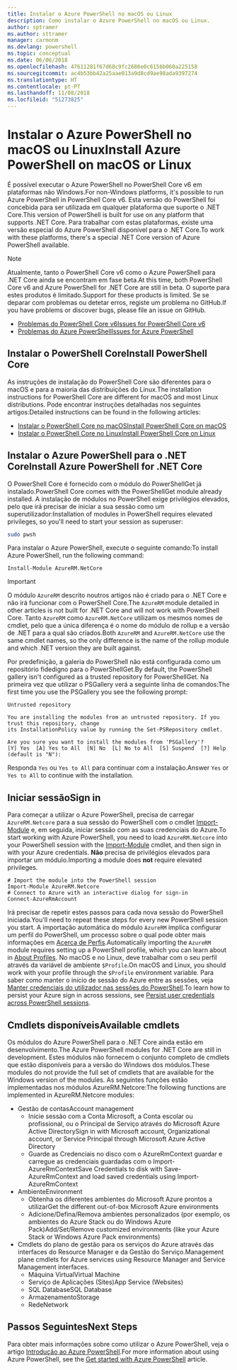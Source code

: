 ```yaml
---
title: Instalar o Azure PowerShell no macOS ou Linux
description: Como instalar o Azure PowerShell no macOS ou Linux.
author: sptramer
ms.author: sttramer
manager: carmonm
ms.devlang: powershell
ms.topic: conceptual
ms.date: 06/06/2018
ms.openlocfilehash: 47611281f67d68c9fc2686e0c6156b060a225158
ms.sourcegitcommit: ac4b53bb42a25aae013a9d8cd9ae98ada9397274
ms.translationtype: HT
ms.contentlocale: pt-PT
ms.lasthandoff: 11/08/2018
ms.locfileid: "51273825"
---
```

# <a name="install-azure-powershell-on-macos-or-linux"></a><span data-ttu-id="066fb-103">Instalar o Azure PowerShell no macOS ou Linux</span><span class="sxs-lookup"><span data-stu-id="066fb-103">Install Azure PowerShell on macOS or Linux</span></span>

<span data-ttu-id="066fb-104">É possível executar o Azure PowerShell no PowerShell Core v6 em plataformas não Windows.</span><span class="sxs-lookup"><span data-stu-id="066fb-104">For non-Windows platforms, it's possible to run Azure PowerShell in PowerShell Core v6.</span></span> <span data-ttu-id="066fb-105">Esta versão do PowerShell foi concebida para ser utilizada em qualquer plataforma que suporte o .NET Core.</span><span class="sxs-lookup"><span data-stu-id="066fb-105">This version of PowerShell is built for use on any platform that supports .NET Core.</span></span> <span data-ttu-id="066fb-106">Para trabalhar com estas plataformas, existe uma versão especial do Azure PowerShell disponível para o .NET Core.</span><span class="sxs-lookup"><span data-stu-id="066fb-106">To work with these platforms, there's a special .NET Core version of Azure PowerShell available.</span></span>

> [!NOTE]
> <span data-ttu-id="066fb-107">Atualmente, tanto o PowerShell Core v6 como o Azure PowerShell para .NET Core ainda se encontram em fase beta.</span><span class="sxs-lookup"><span data-stu-id="066fb-107">At this time, both PowerShell Core v6 and Azure PowerShell for .NET Core are still in beta.</span></span>
> <span data-ttu-id="066fb-108">O suporte para estes produtos é limitado.</span><span class="sxs-lookup"><span data-stu-id="066fb-108">Support for these products is limited.</span></span> <span data-ttu-id="066fb-109">Se se deparar com problemas ou detetar erros, registe um problema no GitHub.</span><span class="sxs-lookup"><span data-stu-id="066fb-109">If you have problems or discover bugs, please file an issue on GitHub.</span></span>
>
> * [<span data-ttu-id="066fb-110">Problemas do PowerShell Core v6</span><span class="sxs-lookup"><span data-stu-id="066fb-110">Issues for PowerShell Core v6</span></span>](https://github.com/PowerShell/PowerShell/issues)
> * [<span data-ttu-id="066fb-111">Problemas do Azure PowerShell</span><span class="sxs-lookup"><span data-stu-id="066fb-111">Issues for Azure PowerShell</span></span>](https://github.com/azure/azure-docs-powershell/issues)

## <a name="install-powershell-core"></a><span data-ttu-id="066fb-112">Instalar o PowerShell Core</span><span class="sxs-lookup"><span data-stu-id="066fb-112">Install PowerShell Core</span></span>

<span data-ttu-id="066fb-113">As instruções de instalação do PowerShell Core são diferentes para o macOS e para a maioria das distribuições do Linux.</span><span class="sxs-lookup"><span data-stu-id="066fb-113">The installation instructions for PowerShell Core are different for macOS and most Linux distributions.</span></span>
<span data-ttu-id="066fb-114">Pode encontrar instruções detalhadas nos seguintes artigos:</span><span class="sxs-lookup"><span data-stu-id="066fb-114">Detailed instructions can be found in the following articles:</span></span>

* [<span data-ttu-id="066fb-115">Instalar o PowerShell Core no macOS</span><span class="sxs-lookup"><span data-stu-id="066fb-115">Install PowerShell Core on macOS</span></span>](/powershell/scripting/setup/installing-powershell-core-on-macos)
* [<span data-ttu-id="066fb-116">Instalar o PowerShell Core no Linux</span><span class="sxs-lookup"><span data-stu-id="066fb-116">Install PowerShell Core on Linux</span></span>](/powershell/scripting/setup/installing-powershell-core-on-linux)

## <a name="install-azure-powershell-for-net-core"></a><span data-ttu-id="066fb-117">Instalar o Azure PowerShell para o .NET Core</span><span class="sxs-lookup"><span data-stu-id="066fb-117">Install Azure PowerShell for .NET Core</span></span>

<span data-ttu-id="066fb-118">O PowerShell Core é fornecido com o módulo do PowerShellGet já instalado.</span><span class="sxs-lookup"><span data-stu-id="066fb-118">PowerShell Core comes with the PowerShellGet module already installed.</span></span> <span data-ttu-id="066fb-119">A instalação de módulos no PowerShell exige privilégios elevados, pelo que irá precisar de iniciar a sua sessão como um superutilizador:</span><span class="sxs-lookup"><span data-stu-id="066fb-119">Installation of modules in PowerShell requires elevated privileges, so you'll need to start your session as superuser:</span></span>

```bash
sudo pwsh
```

<span data-ttu-id="066fb-120">Para instalar o Azure PowerShell, execute o seguinte comando:</span><span class="sxs-lookup"><span data-stu-id="066fb-120">To install Azure PowerShell, run the following command:</span></span>

```powershell-interactive
Install-Module AzureRM.NetCore
```

> [!IMPORTANT]
> <span data-ttu-id="066fb-121">O módulo `AzureRM` descrito noutros artigos não é criado para o .NET Core e não irá funcionar com o PowerShell Core.</span><span class="sxs-lookup"><span data-stu-id="066fb-121">The `AzureRM` module detailed in other articles is not built for .NET Core and will not work with PowerShell Core.</span></span> <span data-ttu-id="066fb-122">Tanto `AzureRM` como `AzureRM.NetCore` utilizam os mesmos nomes de cmdlet, pelo que a única diferença é o nome do módulo de rollup e a versão de .NET para a qual são criados.</span><span class="sxs-lookup"><span data-stu-id="066fb-122">Both `AzureRM` and `AzureRM.NetCore` use the same cmdlet names, so the only difference is the name of the rollup module and which .NET version they are built against.</span></span>

<span data-ttu-id="066fb-123">Por predefinição, a galeria do PowerShell não está configurada como um repositório fidedigno para o PowerShellGet.</span><span class="sxs-lookup"><span data-stu-id="066fb-123">By default, the PowerShell gallery isn't configured as a trusted repository for PowerShellGet.</span></span> <span data-ttu-id="066fb-124">Na primeira vez que utilizar o PSGallery verá a seguinte linha de comandos:</span><span class="sxs-lookup"><span data-stu-id="066fb-124">The first time you use the PSGallery you see the following prompt:</span></span>

```output
Untrusted repository

You are installing the modules from an untrusted repository. If you trust this repository, change
its InstallationPolicy value by running the Set-PSRepository cmdlet.

Are you sure you want to install the modules from 'PSGallery'?
[Y] Yes  [A] Yes to All  [N] No  [L] No to All  [S] Suspend  [?] Help (default is "N"):
```

<span data-ttu-id="066fb-125">Responda `Yes` ou `Yes to All` para continuar com a instalação.</span><span class="sxs-lookup"><span data-stu-id="066fb-125">Answer `Yes` or `Yes to All` to continue with the installation.</span></span>

## <a name="sign-in"></a><span data-ttu-id="066fb-126">Iniciar sessão</span><span class="sxs-lookup"><span data-stu-id="066fb-126">Sign in</span></span>

<span data-ttu-id="066fb-127">Para começar a utilizar o Azure PowerShell, precisa de carregar `AzureRM.Netcore` para a sua sessão do PowerShell com o cmdlet [Import-Module](/powershell/module/Microsoft.PowerShell.Core/Import-Module) e, em seguida, iniciar sessão com as suas credenciais do Azure.</span><span class="sxs-lookup"><span data-stu-id="066fb-127">To start working with Azure PowerShell, you need to load `AzureRM.Netcore` into your PowerShell session with the [Import-Module](/powershell/module/Microsoft.PowerShell.Core/Import-Module) cmdlet, and then sign in with your Azure credentials.</span></span> <span data-ttu-id="066fb-128">__Não__ precisa de privilégios elevados para importar um módulo.</span><span class="sxs-lookup"><span data-stu-id="066fb-128">Importing a module does __not__ require elevated privileges.</span></span>

```powershell-interactive
# Import the module into the PowerShell session
Import-Module AzureRM.Netcore
# Connect to Azure with an interactive dialog for sign-in
Connect-AzureRmAccount
```

<span data-ttu-id="066fb-129">Irá precisar de repetir estes passos para cada nova sessão do PowerShell iniciada.</span><span class="sxs-lookup"><span data-stu-id="066fb-129">You'll need to repeat these steps for every new PowerShell session you start.</span></span> <span data-ttu-id="066fb-130">A importação automática do módulo `AzureRM` implica configurar um perfil do PowerShell, um processo sobre o qual pode obter mais informações em [Acerca de Perfis](/powershell/module/microsoft.powershell.core/about/about_profiles).</span><span class="sxs-lookup"><span data-stu-id="066fb-130">Automatically importing the `AzureRM` module requires setting up a PowerShell profile, which you can learn about in [About Profiles](/powershell/module/microsoft.powershell.core/about/about_profiles).</span></span>
<span data-ttu-id="066fb-131">No macOS e no Linux, deve trabalhar com o seu perfil através da variável de ambiente `$Profile`.</span><span class="sxs-lookup"><span data-stu-id="066fb-131">On macOS and Linux, you should work with your profile through the `$Profile` environment variable.</span></span> <span data-ttu-id="066fb-132">Para saber como manter o início de sessão do Azure entre as sessões, veja [Manter credenciais do utilizador nas sessões do PowerShell](context-persistence.md).</span><span class="sxs-lookup"><span data-stu-id="066fb-132">To learn how to persist your Azure sign in across sessions, see [Persist user credentials across PowerShell sessions](context-persistence.md).</span></span>

## <a name="available-cmdlets"></a><span data-ttu-id="066fb-133">Cmdlets disponíveis</span><span class="sxs-lookup"><span data-stu-id="066fb-133">Available cmdlets</span></span>

<span data-ttu-id="066fb-134">Os módulos do Azure PowerShell para o .NET Core ainda estão em desenvolvimento.</span><span class="sxs-lookup"><span data-stu-id="066fb-134">The Azure PowerShell modules for .NET Core are still in development.</span></span> <span data-ttu-id="066fb-135">Estes módulos não fornecem o conjunto completo de cmdlets que estão disponíveis para a versão do Windows dos módulos.</span><span class="sxs-lookup"><span data-stu-id="066fb-135">These modules do not provide the full set of cmdlets that are available for the Windows version of the modules.</span></span> <span data-ttu-id="066fb-136">As seguintes funções estão implementadas nos módulos AzureRM.Netcore:</span><span class="sxs-lookup"><span data-stu-id="066fb-136">The following functions are implemented in AzureRM.Netcore modules:</span></span>

* <span data-ttu-id="066fb-137">Gestão de contas</span><span class="sxs-lookup"><span data-stu-id="066fb-137">Account management</span></span>
  * <span data-ttu-id="066fb-138">Inicie sessão com a Conta Microsoft, a Conta escolar ou profissional, ou o Principal de Serviço através do Microsoft Azure Active Directory</span><span class="sxs-lookup"><span data-stu-id="066fb-138">Sign in with Microsoft account, Organizational account, or Service Principal through Microsoft Azure Active Directory</span></span>
  * <span data-ttu-id="066fb-139">Guarde as Credenciais no disco com o AzureRmContext guardar e carregue as credenciais guardadas com o Import-AzureRmContext</span><span class="sxs-lookup"><span data-stu-id="066fb-139">Save Credentials to disk with Save-AzureRmContext and load saved credentials using Import-AzureRmContext</span></span>
* <span data-ttu-id="066fb-140">Ambiente</span><span class="sxs-lookup"><span data-stu-id="066fb-140">Environment</span></span>
  * <span data-ttu-id="066fb-141">Obtenha os diferentes ambientes do Microsoft Azure prontos a utilizar</span><span class="sxs-lookup"><span data-stu-id="066fb-141">Get the different out-of-box Microsoft Azure environments</span></span>
  * <span data-ttu-id="066fb-142">Adicione/Defina/Remova ambientes personalizados (por exemplo, os ambientes do Azure Stack ou do Windows Azure Pack)</span><span class="sxs-lookup"><span data-stu-id="066fb-142">Add/Set/Remove customized environments (like your Azure Stack or Windows Azure Pack environments)</span></span>
* <span data-ttu-id="066fb-143">Cmdlets do plano de gestão para os serviços do Azure através das interfaces do Resource Manager e da Gestão do Serviço.</span><span class="sxs-lookup"><span data-stu-id="066fb-143">Management plane cmdlets for Azure services using Resource Manager and Service Management interfaces.</span></span>
  * <span data-ttu-id="066fb-144">Máquina Virtual</span><span class="sxs-lookup"><span data-stu-id="066fb-144">Virtual Machine</span></span>
  * <span data-ttu-id="066fb-145">Serviço de Aplicações (Sites)</span><span class="sxs-lookup"><span data-stu-id="066fb-145">App Service (Websites)</span></span>
  * <span data-ttu-id="066fb-146">SQL Database</span><span class="sxs-lookup"><span data-stu-id="066fb-146">SQL Database</span></span>
  * <span data-ttu-id="066fb-147">Armazenamento</span><span class="sxs-lookup"><span data-stu-id="066fb-147">Storage</span></span>
  * <span data-ttu-id="066fb-148">Rede</span><span class="sxs-lookup"><span data-stu-id="066fb-148">Network</span></span>

## <a name="next-steps"></a><span data-ttu-id="066fb-149">Passos Seguintes</span><span class="sxs-lookup"><span data-stu-id="066fb-149">Next Steps</span></span>

<span data-ttu-id="066fb-150">Para obter mais informações sobre como utilizar o Azure PowerShell, veja o artigo [Introdução ao Azure PowerShell](get-started-azureps.md).</span><span class="sxs-lookup"><span data-stu-id="066fb-150">For more information about using Azure PowerShell, see the [Get started with Azure PowerShell](get-started-azureps.md) article.</span></span>
